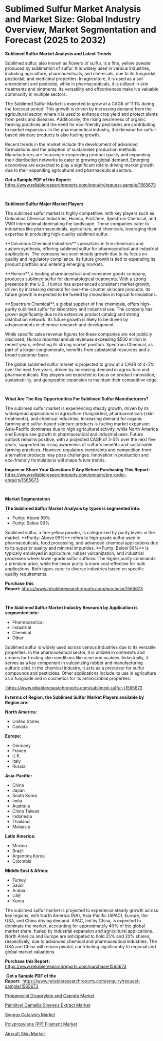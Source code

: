 <p><h1>Sublimed Sulfur Market Analysis and Market Size: Global Industry Overview, Market Segmentation and Forecast (2025 to 2032)</h1></p><p><strong>Sublimed Sulfur Market Analysis and Latest Trends</strong></p>
<p><p>Sublimed sulfur, also known as flowers of sulfur, is a fine, yellow powder produced by sublimation of sulfur. It is widely used in various industries, including agriculture, pharmaceuticals, and chemicals, due to its fungicidal, pesticidal, and medicinal properties. In agriculture, it is used as a soil amendment and pesticide, while in pharmaceuticals, it is utilized in skin treatments and ointments. Its versatility and effectiveness make it a valuable commodity in multiple sectors.</p><p>The Sublimed Sulfur Market is expected to grow at a CAGR of 11.1% during the forecast period. This growth is driven by increasing demand from the agricultural sector, where it is used to enhance crop yield and protect plants from pests and diseases. Additionally, the rising awareness of organic farming practices and the need for eco-friendly pesticides are contributing to market expansion. In the pharmaceutical industry, the demand for sulfur-based skincare products is also fueling growth.</p><p>Recent trends in the market include the development of advanced formulations and the adoption of sustainable production methods. Manufacturers are focusing on improving product quality and expanding their distribution networks to cater to growing global demand. Emerging economies are expected to play a significant role in driving market growth due to their expanding agricultural and pharmaceutical sectors.</p></p>
<p><strong>Get a Sample PDF of the Report:&nbsp;</strong> <a href="https://www.reliableresearchreports.com/enquiry/request-sample/1565673?utm_campaign=24&utm_medium=2&utm_source=Github&utm_content=ia&utm_term=25012025&utm_id=sublimed-sulfur">https://www.reliableresearchreports.com/enquiry/request-sample/1565673</a></p>
<p>&nbsp;</p>
<p><strong>Sublimed Sulfur Major Market Players</strong></p>
<p><p>The sublimed sulfur market is highly competitive, with key players such as Columbus Chemical Industries, Humco, ProChem, Spectrum Chemical, and VWR International dominating the landscape. These companies cater to industries like pharmaceuticals, agriculture, and chemicals, leveraging their expertise in producing high-quality sublimed sulfur.</p><p>**Columbus Chemical Industries** specializes in fine chemicals and custom synthesis, offering sublimed sulfur for pharmaceutical and industrial applications. The company has seen steady growth due to its focus on quality and regulatory compliance. Its future growth is tied to expanding its product portfolio and entering emerging markets.</p><p>**Humco**, a leading pharmaceutical and consumer goods company, produces sublimed sulfur for dermatological treatments. With a strong presence in the U.S., Humco has experienced consistent market growth, driven by increasing demand for over-the-counter skincare products. Its future growth is expected to be fueled by innovation in topical formulations.</p><p>**Spectrum Chemical**, a global supplier of fine chemicals, offers high-purity sublimed sulfur for laboratory and industrial use. The company has grown significantly due to its extensive product catalog and strong distribution network. Its future growth is likely to be driven by advancements in chemical research and development.</p><p>While specific sales revenue figures for these companies are not publicly disclosed, Humco reported annual revenues exceeding $500 million in recent years, reflecting its strong market position. Spectrum Chemical, as part of a larger conglomerate, benefits from substantial resources and a broad customer base.</p><p>The global sublimed sulfur market is projected to grow at a CAGR of 4-5% over the next five years, driven by increasing demand in agriculture and pharmaceuticals. Key players are expected to focus on product innovation, sustainability, and geographic expansion to maintain their competitive edge.</p></p>
<p>&nbsp;</p>
<p><strong>What Are The Key Opportunities For Sublimed Sulfur Manufacturers?</strong></p>
<p><p>The sublimed sulfur market is experiencing steady growth, driven by its widespread applications in agriculture (fungicides), pharmaceuticals (skin treatments), and chemical industries. Increasing demand for organic farming and sulfur-based skincare products is fueling market expansion. Asia-Pacific dominates due to high agricultural activity, while North America and Europe see growth in pharmaceutical and industrial uses. Future outlook remains positive, with a projected CAGR of 3-5% over the next five years, supported by rising awareness of sulfur's benefits and sustainable farming practices. However, regulatory constraints and competition from alternative products may pose challenges. Innovation in production and eco-friendly formulations will shape future trends.</p></p>
<p><strong>Inquire or Share Your Questions If Any Before Purchasing This Report:</strong> <a href="https://www.reliableresearchreports.com/enquiry/pre-order-enquiry/1565673?utm_campaign=24&utm_medium=2&utm_source=Github&utm_content=ia&utm_term=25012025&utm_id=sublimed-sulfur">https://www.reliableresearchreports.com/enquiry/pre-order-enquiry/1565673</a></p>
<p>&nbsp;</p>
<p><strong>Market Segmentation</strong></p>
<p><strong>The Sublimed Sulfur Market Analysis by types is segmented into:</strong></p>
<p><ul><li>Purity: Above 99%</li><li>Purity: Below 99%</li></ul></p>
<p><p>Sublimed sulfur, a fine yellow powder, is categorized by purity levels in the market. **Purity: Above 99%** refers to high-grade sulfur used in pharmaceuticals, food processing, and advanced chemical applications due to its superior quality and minimal impurities. **Purity: Below 99%** is typically employed in agriculture, rubber vulcanization, and industrial processes where lower-grade sulfur suffices. The higher purity commands a premium price, while the lower purity is more cost-effective for bulk applications. Both types cater to diverse industries based on specific quality requirements.</p></p>
<p><strong>Purchase this Report:&nbsp;</strong><a href="https://www.reliableresearchreports.com/purchase/1565673?utm_campaign=24&utm_medium=2&utm_source=Github&utm_content=ia&utm_term=25012025&utm_id=sublimed-sulfur">https://www.reliableresearchreports.com/purchase/1565673</a></p>
<p>&nbsp;</p>
<p><strong>The Sublimed Sulfur Market Industry Research by Application is segmented into:</strong></p>
<p><ul><li>Pharmaceutical</li><li>Industrial</li><li>Chemical</li><li>Other</li></ul></p>
<p><p>Sublimed sulfur is widely used across various industries due to its versatile properties. In the pharmaceutical sector, it is utilized in ointments and creams for treating skin conditions like acne and scabies. Industrially, it serves as a key component in vulcanizing rubber and manufacturing sulfuric acid. In the chemical industry, it acts as a precursor for sulfur compounds and pesticides. Other applications include its use in agriculture as a fungicide and in cosmetics for its antimicrobial properties.</p></p>
<p><a href="https://www.reliableresearchreports.com/sublimed-sulfur-r1565673?utm_campaign=24&utm_medium=2&utm_source=Github&utm_content=ia&utm_term=25012025&utm_id=sublimed-sulfur">&nbsp;https://www.reliableresearchreports.com/sublimed-sulfur-r1565673</a></p>
<p><strong>In terms of Region, the Sublimed Sulfur Market Players available by Region are:</strong></p>
<p>
    <p> <strong> North America: </strong>
        <ul>
            <li>United States</li>
            <li>Canada</li>
        </ul>
        </p> 
    <p> <strong> Europe: </strong>
        <ul>
            <li>Germany</li>
            <li>France</li>
            <li>U.K.</li>
            <li>Italy</li>
            <li>Russia</li>
        </ul>
        </p> 
    <p> <strong> Asia-Pacific: </strong>
        <ul>
            <li>China</li>
            <li>Japan</li>
            <li>South Korea</li>
            <li>India</li>
            <li>Australia</li>
            <li>China Taiwan</li>
            <li>Indonesia</li>
            <li>Thailand</li>
            <li>Malaysia</li>
        </ul>
        </p> 
    <p> <strong> Latin America: </strong>
        <ul>
            <li>Mexico</li>
            <li>Brazil</li>
            <li>Argentina Korea</li>
            <li>Colombia</li>
        </ul>
        </p> 
    <p> <strong> Middle East & Africa: </strong>
        <ul>
            <li>Turkey</li>
            <li>Saudi</li>
            <li>Arabia</li>
            <li>UAE</li>
            <li>Korea</li>
        </ul>
    </p>
    </p>
<p><p>The sublimed sulfur market is projected to experience steady growth across key regions, with North America (NA), Asia-Pacific (APAC), Europe, the USA, and China driving demand. APAC, led by China, is expected to dominate the market, accounting for approximately 40% of the global market share, fueled by industrial expansion and agricultural applications. North America and Europe are anticipated to hold 25% and 20% shares, respectively, due to advanced chemical and pharmaceutical industries. The USA and China will remain pivotal, contributing significantly to regional and global market valuations.</p></p>
<p><strong>Purchase this Report: </strong><a href="https://www.reliableresearchreports.com/purchase/1565673?utm_campaign=24&utm_medium=2&utm_source=Github&utm_content=ia&utm_term=25012025&utm_id=sublimed-sulfur">https://www.reliableresearchreports.com/purchase/1565673</a></p>
<p>&nbsp;<strong>Get a Sample PDF of the Report:&nbsp;&nbsp;</strong><a href="https://www.reliableresearchreports.com/enquiry/request-sample/1565673?utm_campaign=24&utm_medium=2&utm_source=Github&utm_content=ia&utm_term=25012025&utm_id=sublimed-sulfur">https://www.reliableresearchreports.com/enquiry/request-sample/1565673</a></p>
<p><strong></strong></p>
<p><p><a href="https://www.linkedin.com/pulse/propanediol-dicaprylate-caprate-market-study-growth-b5ugc?utm_campaign=24&utm_medium=2&utm_source=Github&utm_content=ia&utm_term=25012025&utm_id=sublimed-sulfur">Propanediol Dicaprylate and Caprate Market</a></p><p><a href="https://www.linkedin.com/pulse/in-depth-palmitoyl-camellia-sinensis-extract-market-report-size-ll2jc?utm_campaign=24&utm_medium=2&utm_source=Github&utm_content=ia&utm_term=25012025&utm_id=sublimed-sulfur">Palmitoyl Camellia Sinensis Extract Market</a></p><p><a href="https://github.com/steidmindy199393/Market-Research-Report-List-1/blob/main/syngas-catalysts-market.md?utm_campaign=24&utm_medium=2&utm_source=Github&utm_content=ia&utm_term=25012025&utm_id=sublimed-sulfur">Syngas Catalysts Market</a></p><p><a href="https://www.linkedin.com/pulse/data-global-polypropylene-pp-filament-markets-share-size-6fclf?utm_campaign=24&utm_medium=2&utm_source=Github&utm_content=ia&utm_term=25012025&utm_id=sublimed-sulfur">Polypropylene (PP) Filament Market</a></p><p><a href="https://github.com/klindsey95/Market-Research-Report-List-1/blob/main/aircraft-skin-market.md?utm_campaign=24&utm_medium=2&utm_source=Github&utm_content=ia&utm_term=25012025&utm_id=sublimed-sulfur">Aircraft Skin Market</a></p></p>
